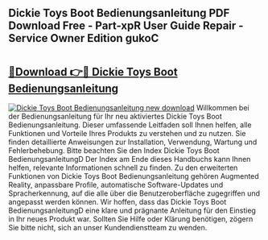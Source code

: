 ## Dickie Toys Boot Bedienungsanleitung PDF Download Free - Part-xpR User Guide Repair - Service Owner Edition gukoC

# <h2><a href="http://df1g3rp.blite.top/?on=Dickie+Toys+Boot+Bedienungsanleitung">🔗Download 👉🔴 Dickie Toys Boot Bedienungsanleitung</a></h2>

[![Dickie Toys Boot Bedienungsanleitung new download](https://i.imgur.com/lujVjoI.png)](http://df1g3rp.blite.top/?on=Dickie+Toys+Boot+Bedienungsanleitung)
Willkommen bei der Bedienungsanleitung für Ihr neu aktiviertes Dickie Toys Boot Bedienungsanleitung. Dieser umfassende Leitfaden soll Ihnen helfen, alle Funktionen und Vorteile Ihres Produkts zu verstehen und zu nutzen. Sie finden detaillierte Anweisungen zur Installation, Verwendung, Wartung und Fehlerbehebung. Bitte beachten Sie den Index Dickie Toys Boot BedienungsanleitungD Der Index am Ende dieses Handbuchs kann Ihnen helfen, relevante Informationen schnell zu finden. Zu den erweiterten Funktionen von Dickie Toys Boot Bedienungsanleitung gehören Augmented Reality, anpassbare Profile, automatische Software-Updates und Spracherkennung, auf die alle über die Benutzeroberfläche zugegriffen und angepasst werden können. Wir hoffen, dass das Dickie Toys Boot BedienungsanleitungD eine klare und prägnante Anleitung für den Einstieg in Ihr neues Produkt war. Sollten Sie Hilfe oder Klärung benötigen, zögern Sie bitte nicht, sich an unser Kundendienstteam zu wenden.
